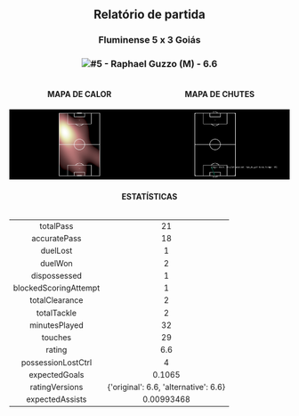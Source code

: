 <h2 style="text-align: center;">Relatório de partida</h3>

<h3 style="text-align: center;">Fluminense 5 x 3 Goiás</h3>

<h3 style="text-align: center;"><img src="https://api.sofascore.com/api/v1/player/190151/image">#5 - Raphael Guzzo (M) - 6.6</h3>

<div style="text-align: left; display: grid; grid-template-columns: 1fr 1fr;">
  <div>
    <h4 style="text-align: center;">MAPA DE CALOR</h3>
    <img src=../players/heatmaps/11067459_190151.png>
</div>
  <div>
    <h4 style="text-align: center;">MAPA DE CHUTES</h3>
    <img src=../players/shotmaps/11067459_190151.png>
  </div>
</div>

<h4 style="text-align: center;">ESTATÍSTICAS</h3>
<div style="text-align: center; display: grid; grid-template-columns: 1fr;">
  <div>
    <table>
        <tr>
            <td>totalPass
            </td>
            <td>21
            </td>
        </tr><tr>
            <td>accuratePass
            </td>
            <td>18
            </td>
        </tr><tr>
            <td>duelLost
            </td>
            <td>1
            </td>
        </tr><tr>
            <td>duelWon
            </td>
            <td>2
            </td>
        </tr><tr>
            <td>dispossessed
            </td>
            <td>1
            </td>
        </tr><tr>
            <td>blockedScoringAttempt
            </td>
            <td>1
            </td>
        </tr><tr>
            <td>totalClearance
            </td>
            <td>2
            </td>
        </tr><tr>
            <td>totalTackle
            </td>
            <td>2
            </td>
        </tr><tr>
            <td>minutesPlayed
            </td>
            <td>32
            </td>
        </tr><tr>
            <td>touches
            </td>
            <td>29
            </td>
        </tr><tr>
            <td>rating
            </td>
            <td>6.6
            </td>
        </tr><tr>
            <td>possessionLostCtrl
            </td>
            <td>4
            </td>
        </tr><tr>
            <td>expectedGoals
            </td>
            <td>0.1065
            </td>
        </tr><tr>
            <td>ratingVersions
            </td>
            <td>{'original': 6.6, 'alternative': 6.6}
            </td>
        </tr><tr>
            <td>expectedAssists
            </td>
            <td>0.00993468
            </td>
        </tr>
        </table>
</div>